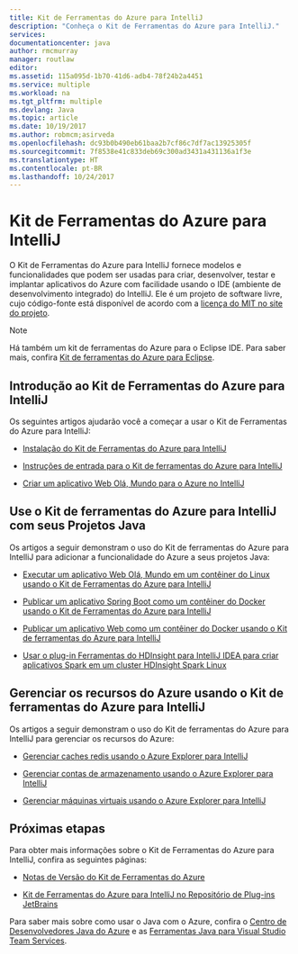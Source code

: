 ```yaml
---
title: Kit de Ferramentas do Azure para IntelliJ
description: "Conheça o Kit de Ferramentas do Azure para IntelliJ."
services: 
documentationcenter: java
author: rmcmurray
manager: routlaw
editor: 
ms.assetid: 115a095d-1b70-41d6-adb4-78f24b2a4451
ms.service: multiple
ms.workload: na
ms.tgt_pltfrm: multiple
ms.devlang: Java
ms.topic: article
ms.date: 10/19/2017
ms.author: robmcm;asirveda
ms.openlocfilehash: dc93b0b490eb61baa2b7cf86c7df7ac13925305f
ms.sourcegitcommit: 7f8538e41c833deb69c300ad3431a431136a1f3e
ms.translationtype: HT
ms.contentlocale: pt-BR
ms.lasthandoff: 10/24/2017
---
```

# <a name="azure-toolkit-for-intellij"></a>Kit de Ferramentas do Azure para IntelliJ
O Kit de Ferramentas do Azure para IntelliJ fornece modelos e funcionalidades que podem ser usadas para criar, desenvolver, testar e implantar aplicativos do Azure com facilidade usando o IDE (ambiente de desenvolvimento integrado) do IntelliJ. Ele é um projeto de software livre, cujo código-fonte está disponível de acordo com a [licença do MIT no site do projeto](https://github.com/microsoft/azure-tools-for-java).

> [!NOTE]
> Há também um kit de ferramentas do Azure para o Eclipse IDE. Para saber mais, confira [Kit de ferramentas do Azure para Eclipse](../eclipse/azure-toolkit-for-eclipse.md).
> 
> 

## <a name="get-started-with-the-azure-toolkit-for-intellij"></a>Introdução ao Kit de Ferramentas do Azure para IntelliJ
Os seguintes artigos ajudarão você a começar a usar o Kit de Ferramentas do Azure para IntelliJ:

* [Instalação do Kit de Ferramentas do Azure para IntelliJ](azure-toolkit-for-intellij-installation.md)

* [Instruções de entrada para o Kit de ferramentas do Azure para IntelliJ](azure-toolkit-for-intellij-sign-in-instructions.md)

* [Criar um aplicativo Web Olá, Mundo para o Azure no IntelliJ](azure-toolkit-for-intellij-create-hello-world-web-app.md)

## <a name="use-the-azure-toolkit-for-intellij-with-your-java-projects"></a>Use o Kit de ferramentas do Azure para IntelliJ com seus Projetos Java
Os artigos a seguir demonstram o uso do Kit de ferramentas do Azure para IntelliJ para adicionar a funcionalidade do Azure a seus projetos Java:

* [Executar um aplicativo Web Olá, Mundo em um contêiner do Linux usando o Kit de Ferramentas do Azure para IntelliJ](azure-toolkit-for-intellij-hello-world-web-app-linux.md)

* [Publicar um aplicativo Spring Boot como um contêiner do Docker usando o Kit de Ferramentas do Azure para IntelliJ](azure-toolkit-for-intellij-publish-spring-boot-docker-app.md)

* [Publicar um aplicativo Web como um contêiner do Docker usando o Kit de ferramentas do Azure para IntelliJ](azure-toolkit-for-intellij-publish-as-docker-container.md)

* [Usar o plug-in Ferramentas do HDInsight para IntelliJ IDEA para criar aplicativos Spark em um cluster HDInsight Spark Linux](/azure/hdinsight/hdinsight-apache-spark-intellij-tool-plugin)

## <a name="manage-azure-resources-using-the-azure-toolkit-for-intellij"></a>Gerenciar os recursos do Azure usando o Kit de ferramentas do Azure para IntelliJ
Os artigos a seguir demonstram o uso do Kit de ferramentas do Azure para IntelliJ para gerenciar os recursos do Azure:

* [Gerenciar caches redis usando o Azure Explorer para IntelliJ](azure-toolkit-for-intellij-managing-redis-caches-using-azure-explorer.md)

* [Gerenciar contas de armazenamento usando o Azure Explorer para IntelliJ](azure-toolkit-for-intellij-managing-virtual-machines-using-azure-explorer.md)

* [Gerenciar máquinas virtuais usando o Azure Explorer para IntelliJ](azure-toolkit-for-intellij-managing-storage-accounts-using-azure-explorer.md)

## <a name="next-steps"></a>Próximas etapas

Para obter mais informações sobre o Kit de Ferramentas do Azure para IntelliJ, confira as seguintes páginas:

* [Notas de Versão do Kit de Ferramentas do Azure](https://github.com/Microsoft/azure-tools-for-java/releases)

* [Kit de Ferramentas do Azure para IntelliJ no Repositório de Plug-ins JetBrains](https://plugins.jetbrains.com/plugin/8053-azure-toolkit-for-intellij)

Para saber mais sobre como usar o Java com o Azure, confira o [Centro de Desenvolvedores Java do Azure](https://azure.microsoft.com/develop/java/) e as [Ferramentas Java para Visual Studio Team Services](https://java.visualstudio.com/).

<!-- [!INCLUDE [azure-toolkit-additional-resources](../includes/azure-toolkit-additional-resources.md)] -->

<!-- URL List -->

[Azure Java Developer Center]: https://azure.microsoft.com/develop/java/
[Java Tools for Visual Studio Team Services]: https://java.visualstudio.com/

<!-- Temporarily Deprecated URLs -->

<!-- [Debug a Java Web App on Azure in IntelliJ]: ./app-service-web/app-service-web-debug-java-web-app-in-intellij.md -->
